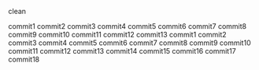 clean

commit1
commit2
commit3
commit4
commit5
commit6
commit7
commit8
commit9
commit10
commit11
commit12
commit13
commit1
commit2
commit3
commit4
commit5
commit6
commit7
commit8
commit9
commit10
commit11
commit12
commit13
commit14
commit15
commit16
commit17
commit18
